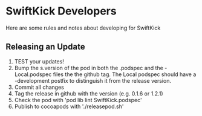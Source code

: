 # SwiftKick Developers
Here are some rules and notes about developing for SwiftKick

## Releasing an Update
1) TEST your updates!
2) Bump the s.version of the pod in both the .podspec and the -Local.podspec files the the github tag.  The Local podspec should have a -development postfix to distinguish it from the release version. 
3) Commit all changes
4) Tag the release in github with the version (e.g. 0.1.6 or 1.2.1) 
5) Check the pod with 'pod lib lint SwiftKick.podspec'
6) Publish to cocoapods with './releasepod.sh'
